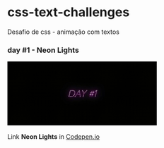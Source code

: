 # css-text-challenges

Desafio de css - animação com textos

### day #1 - Neon Lights

<img height="145em" src="https://github.com/DianaMartine/css-text-challenges/blob/main/css-text/neon-lights/assets/gravacao.gif">
<p>Link <strong>Neon Lights</strong> in <a href="https://codepen.io/dianamartine/pen/BaQOXGJ" target="_blank">Codepen.io</a>
